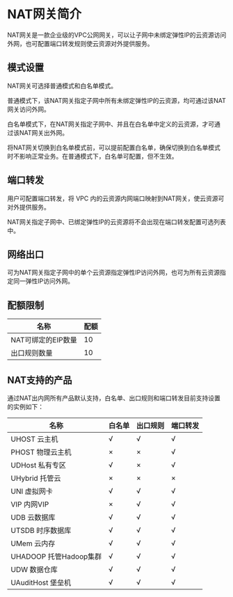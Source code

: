 

# NAT网关简介

NAT网关是一款企业级的VPC公网网关，可以让子网中未绑定弹性IP的云资源访问外网，也可配置端口转发规则使云资源对外提供服务。

## 模式设置

NAT网关可选择普通模式和白名单模式。

普通模式下，该NAT网关指定子网中所有未绑定弹性IP的云资源，均可通过该NAT网关访问外网。

白名单模式下，在NAT网关指定子网中、并且在白名单中定义的云资源，才可通过该NAT网关出外网。

将NAT网关切换到白名单模式前，可以提前配置白名单，确保切换到白名单模式时不影响正常业务。在普通模式下，白名单可配置，但不生效。

## 端口转发

用户可配置端口转发，将 VPC 内的云资源内网端口映射到NAT网关，使云资源可对外提供服务。

NAT网关指定子网中、已绑定弹性IP的云资源将不会出现在端口转发配置可选列表中。

## 网络出口

可为NAT网关指定子网中的单个云资源指定弹性IP访问外网，也可为所有云资源指定同一弹性IP访问外网。

## 配额限制

|名称|配额|
|---|---|
|NAT可绑定的EIP数量|10|
|出口规则数量|10|

## NAT支持的产品
通过NAT出内网所有产品默认支持，白名单、出口规则和端口转发目前支持设置的实例如下：

| 名称                | 白名单 | 出口规则 | 端口转发 |
|-------------------|-----|------|------|
| UHOST 云主机             | √   | √    | √    |
| PHOST 物理云主机             | ×   | ×    | √    |
|UDHost 私有专区           |√|×|√|
|UHybrid 托管云   | ×  |  × | ×  |
| UNI 虚拟网卡               | √   | √    | √    |
| VIP 内网VIP           |  ×  |  √  |  √ |
| UDB 云数据库               | √   | √    | √    |
| UTSDB 时序数据库            | √   | √    | √    |
| UMem 云内存 | √   | √    | √    |
| UHADOOP 托管Hadoop集群           | √   | √    | √    |
| UDW 数据仓库              | √   | √    | √    |
| UAuditHost 堡垒机  | √   | √    | √    |
